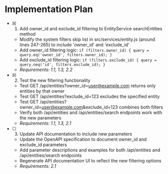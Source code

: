 # Implementation Plan

- [x] 1. Add owner_id and exclude_id filtering to EntityService searchEntities method
  - Modify the system filters skip list in src/services/entity.js (around lines 247-265) to include 'owner_id' and 'exclude_id'
  - Add owner_id filtering logic: `if (filters.owner_id) { query = query.eq('owner_id', filters.owner_id); }`
  - Add exclude_id filtering logic: `if (filters.exclude_id) { query = query.neq('id', filters.exclude_id); }`
  - _Requirements: 1.1, 1.3, 2.2_

- [x] 2. Test the new filtering functionality
  - Test GET /api/entities?owner_id=user@example.com returns only entities by that owner
  - Test GET /api/entities?exclude_id=123 excludes the specified entity
  - Test GET /api/entities?owner_id=user@example.com&exclude_id=123 combines both filters
  - Verify both /api/entities and /api/entities/search endpoints work with the new parameters
  - _Requirements: 1.1, 1.3, 2.1_

- [ ] 3. Update API documentation to include new parameters
  - Update the OpenAPI specification to document owner_id and exclude_id parameters
  - Add parameter descriptions and examples for both /api/entities and /api/entities/search endpoints
  - Regenerate API documentation UI to reflect the new filtering options
  - _Requirements: 2.1_